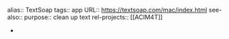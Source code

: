 alias:: TextSoap
tags:: app
URL:: https://textsoap.com/mac/index.html
see-also::
purpose:: clean up text
rel-projects:: [[ACIM4T]]

-

